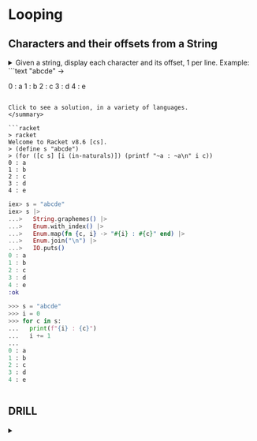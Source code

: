 # Looping

## Characters and their offsets from a String

<details>
<summary>Given a string, display each character and its offset, 1 per line.
<br\>
Example:
```text
"abcde" ->

0 : a
1 : b
2 : c
3 : d
4 : e
```

Click to see a solution, in a variety of languages.
</summary>

```racket
> racket
Welcome to Racket v8.6 [cs].
> (define s "abcde")
> (for ([c s] [i (in-naturals)]) (printf "~a : ~a\n" i c))
0 : a
1 : b
2 : c
3 : d
4 : e
```

```elixir
iex> s = "abcde"
iex> s |>
...>   String.graphemes() |>
...>   Enum.with_index() |>
...>   Enum.map(fn {c, i} -> "#{i} : #{c}" end) |>
...>   Enum.join("\n") |>
...>   IO.puts()
0 : a
1 : b
2 : c
3 : d
4 : e
:ok
```

```python
>>> s = "abcde"
>>> i = 0
>>> for c in s:
...   print(f"{i} : {c}")
...   i += 1
...
0 : a
1 : b
2 : c
3 : d
4 : e
```
</details>








## DRILL

<details>
<summary></summary>

</details>
